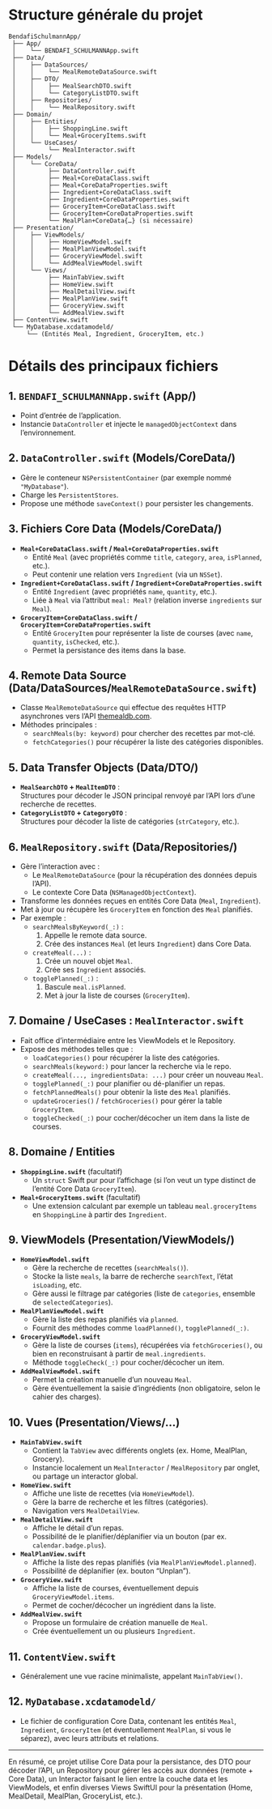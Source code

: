 # Structure générale du projet
```
BendafiSchulmannApp/
 ├── App/
 │    └── BENDAFI_SCHULMANNApp.swift
 ├── Data/
 │    ├── DataSources/
 │    │    └── MealRemoteDataSource.swift
 │    ├── DTO/
 │    │    ├── MealSearchDTO.swift
 │    │    └── CategoryListDTO.swift
 │    ├── Repositories/
 │    │    └── MealRepository.swift
 ├── Domain/
 │    ├── Entities/
 │    │    ├── ShoppingLine.swift
 │    │    └── Meal+GroceryItems.swift
 │    └── UseCases/
 │         └── MealInteractor.swift
 ├── Models/
 │    └── CoreData/
 │         ├── DataController.swift
 │         ├── Meal+CoreDataClass.swift
 │         ├── Meal+CoreDataProperties.swift
 │         ├── Ingredient+CoreDataClass.swift
 │         ├── Ingredient+CoreDataProperties.swift
 │         ├── GroceryItem+CoreDataClass.swift
 │         ├── GroceryItem+CoreDataProperties.swift
 │         └── MealPlan+CoreData{…} (si nécessaire)
 ├── Presentation/
 │    ├── ViewModels/
 │    │    ├── HomeViewModel.swift
 │    │    ├── MealPlanViewModel.swift
 │    │    ├── GroceryViewModel.swift
 │    │    └── AddMealViewModel.swift
 │    └── Views/
 │         ├── MainTabView.swift
 │         ├── HomeView.swift
 │         ├── MealDetailView.swift
 │         ├── MealPlanView.swift
 │         ├── GroceryView.swift
 │         └── AddMealView.swift
 ├── ContentView.swift
 └── MyDatabase.xcdatamodeld/
     └── (Entités Meal, Ingredient, GroceryItem, etc.)
```

# Détails des principaux fichiers

## 1. `BENDAFI_SCHULMANNApp.swift` (App/)
- Point d’entrée de l’application.
- Instancie `DataController` et injecte le `managedObjectContext` dans l’environnement.

## 2. `DataController.swift` (Models/CoreData/)
- Gère le conteneur `NSPersistentContainer` (par exemple nommé `"MyDatabase"`).
- Charge les `PersistentStores`.
- Propose une méthode `saveContext()` pour persister les changements.

## 3. Fichiers Core Data (Models/CoreData/)
- **`Meal+CoreDataClass.swift` / `Meal+CoreDataProperties.swift`**  
  - Entité `Meal` (avec propriétés comme `title`, `category`, `area`, `isPlanned`, etc.).
  - Peut contenir une relation vers `Ingredient` (via un `NSSet`).
- **`Ingredient+CoreDataClass.swift` / `Ingredient+CoreDataProperties.swift`**  
  - Entité `Ingredient` (avec propriétés `name`, `quantity`, etc.).
  - Liée à `Meal` via l’attribut `meal: Meal?` (relation inverse `ingredients` sur `Meal`).
- **`GroceryItem+CoreDataClass.swift` / `GroceryItem+CoreDataProperties.swift`**  
  - Entité `GroceryItem` pour représenter la liste de courses (avec `name`, `quantity`, `isChecked`, etc.).
  - Permet la persistance des items dans la base.

## 4. Remote Data Source (Data/DataSources/`MealRemoteDataSource.swift`)
- Classe `MealRemoteDataSource` qui effectue des requêtes HTTP asynchrones vers l’API [themealdb.com](https://www.themealdb.com).
- Méthodes principales :  
  - `searchMeals(by: keyword)` pour chercher des recettes par mot-clé.
  - `fetchCategories()` pour récupérer la liste des catégories disponibles.

## 5. Data Transfer Objects (Data/DTO/)
- **`MealSearchDTO` + `MealItemDTO`** :  
  Structures pour décoder le JSON principal renvoyé par l’API lors d’une recherche de recettes.
- **`CategoryListDTO` + `CategoryDTO`** :  
  Structures pour décoder la liste de catégories (`strCategory`, etc.).

## 6. `MealRepository.swift` (Data/Repositories/)
- Gère l’interaction avec :
  - Le `MealRemoteDataSource` (pour la récupération des données depuis l’API).
  - Le contexte Core Data (`NSManagedObjectContext`).
- Transforme les données reçues en entités Core Data (`Meal`, `Ingredient`).
- Met à jour ou récupère les `GroceryItem` en fonction des `Meal` planifiés.
- Par exemple :
  - `searchMealsByKeyword(_:)` :
    1. Appelle le remote data source.
    2. Crée des instances `Meal` (et leurs `Ingredient`) dans Core Data.
  - `createMeal(...)` :
    1. Crée un nouvel objet `Meal`.
    2. Crée ses `Ingredient` associés.
  - `togglePlanned(_:)` :
    1. Bascule `meal.isPlanned`.
    2. Met à jour la liste de courses (`GroceryItem`).

## 7. Domaine / UseCases : `MealInteractor.swift`
- Fait office d’intermédiaire entre les ViewModels et le Repository.
- Expose des méthodes telles que :
  - `loadCategories()` pour récupérer la liste des catégories.
  - `searchMeals(keyword:)` pour lancer la recherche via le repo.
  - `createMeal(..., ingredientsData: ...)` pour créer un nouveau `Meal`.
  - `togglePlanned(_:)` pour planifier ou dé-planifier un repas.
  - `fetchPlannedMeals()` pour obtenir la liste des `Meal` planifiés.
  - `updateGroceries()` / `fetchGroceries()` pour gérer la table `GroceryItem`.
  - `toggleChecked(_:)` pour cocher/décocher un item dans la liste de courses.

## 8. Domaine / Entities
- **`ShoppingLine.swift`** (facultatif)  
  - Un `struct` Swift pur pour l’affichage (si l’on veut un type distinct de l’entité Core Data `GroceryItem`).
- **`Meal+GroceryItems.swift`** (facultatif)  
  - Une extension calculant par exemple un tableau `meal.groceryItems` en `ShoppingLine` à partir des `Ingredient`.

## 9. ViewModels (Presentation/ViewModels/)
- **`HomeViewModel.swift`**  
  - Gère la recherche de recettes (`searchMeals()`).
  - Stocke la liste `meals`, la barre de recherche `searchText`, l’état `isLoading`, etc.
  - Gère aussi le filtrage par catégories (liste de `categories`, ensemble de `selectedCategories`).
- **`MealPlanViewModel.swift`**  
  - Gère la liste des repas planifiés via `planned`.
  - Fournit des méthodes comme `loadPlanned()`, `togglePlanned(_:)`.
- **`GroceryViewModel.swift`**  
  - Gère la liste de courses (`items`), récupérées via `fetchGroceries()`, ou bien en reconstruisant à partir de `meal.ingredients`.
  - Méthode `toggleCheck(_:)` pour cocher/décocher un item.
- **`AddMealViewModel.swift`**  
  - Permet la création manuelle d’un nouveau `Meal`.
  - Gère éventuellement la saisie d’ingrédients (non obligatoire, selon le cahier des charges).

## 10. Vues (Presentation/Views/…)
- **`MainTabView.swift`**  
  - Contient la `TabView` avec différents onglets (ex. Home, MealPlan, Grocery).
  - Instancie localement un `MealInteractor` / `MealRepository` par onglet, ou partage un interactor global.
- **`HomeView.swift`**  
  - Affiche une liste de recettes (via `HomeViewModel`).
  - Gère la barre de recherche et les filtres (catégories).
  - Navigation vers `MealDetailView`.
- **`MealDetailView.swift`**  
  - Affiche le détail d’un repas.
  - Possibilité de le planifier/déplanifier via un bouton (par ex. `calendar.badge.plus`).
- **`MealPlanView.swift`**  
  - Affiche la liste des repas planifiés (via `MealPlanViewModel.planned`).
  - Possibilité de déplanifier (ex. bouton “Unplan”).
- **`GroceryView.swift`**  
  - Affiche la liste de courses, éventuellement depuis `GroceryViewModel.items`.
  - Permet de cocher/décocher un ingrédient dans la liste.
- **`AddMealView.swift`**  
  - Propose un formulaire de création manuelle de `Meal`.
  - Crée éventuellement un ou plusieurs `Ingredient`.

## 11. `ContentView.swift`
- Généralement une vue racine minimaliste, appelant `MainTabView()`.

## 12. `MyDatabase.xcdatamodeld/`
- Le fichier de configuration Core Data, contenant les entités `Meal`, `Ingredient`, `GroceryItem` (et éventuellement `MealPlan`, si vous le séparez), avec leurs attributs et relations.

---

En résumé, ce projet utilise Core Data pour la persistance, des DTO pour décoder l’API, un Repository pour gérer les accès aux données (remote + Core Data), un Interactor faisant le lien entre la couche data et les ViewModels, et enfin diverses Views SwiftUI pour la présentation (Home, MealDetail, MealPlan, GroceryList, etc.).
